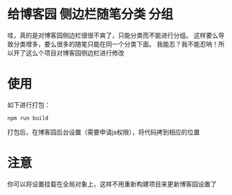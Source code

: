 # 给博客园 侧边栏随笔分类 分组
哇，真的是对博客园侧边栏很很不爽了，只能分类而不能进行分组。
这样要么导致分类增多，要么很多的随笔只能在同一个分类下面。
我能忍？我不能忍呐！所以开了这么个项目对博客园侧边栏进行修改

# 使用
如下进行打包：
```
npm run build
```

打包后，在博客园后台设置（需要申请js权限），将代码拷到相应的位置

# 注意
你可以将设置挂载在全局对象上，这样不用重新构建项目来更新博客园设置了